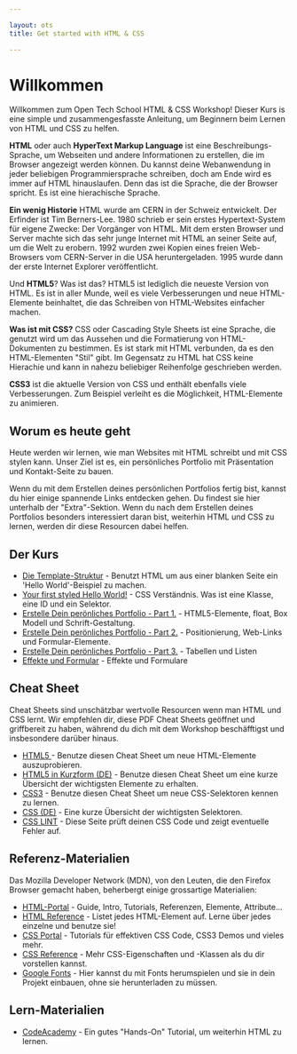 ```yaml
---

layout: ots
title: Get started with HTML & CSS

---
```


# Willkommen

Willkommen zum Open Tech School HTML & CSS Workshop! Dieser Kurs is eine simple
und zusammengesfasste Anleitung, um Beginnern beim Lernen von HTML und CSS 
zu helfen.

**HTML** oder auch **HyperText Markup Language** ist eine Beschreibungs-Sprache,
um Webseiten und andere Informationen zu erstellen, die im Browser angezeigt 
werden können. Du kannst deine Webanwendung in jeder beliebigen Programmiersprache
schreiben, doch am Ende wird es immer auf HTML hinauslaufen. Denn das ist die 
Sprache, die der Browser spricht. Es ist eine hierachische Sprache.

**Ein wenig Historie**
HTML wurde am CERN in der Schweiz entwickelt. Der Erfinder ist Tim Berners-Lee.
1980 schrieb er sein erstes Hypertext-System für eigene Zwecke: Der Vorgänger von
HTML. Mit dem ersten Browser und Server machte sich das sehr junge Internet mit
HTML an seiner Seite auf, um die Welt zu erobern. 1992 wurden zwei Kopien eines
freien Web-Browsers vom CERN-Server in die USA heruntergeladen. 1995 wurde dann
der erste Internet Explorer veröffentlicht.

Und **HTML5**? Was ist das?
HTML5 ist lediglich die neueste Version von HTML. Es ist in aller Munde, weil
es viele Verbesserungen und neue HTML-Elemente beinhaltet, die das Schreiben von
HTML-Websites einfacher machen.

**Was ist mit CSS?**
CSS oder Cascading Style Sheets ist eine Sprache, die genutzt wird um das 
Aussehen und die Formatierung von HTML-Dokumenten zu bestimmen.
Es ist stark mit HTML verbunden, da es den HTML-Elementen "Stil" gibt.
Im Gegensatz zu HTML hat CSS keine Hierachie und kann in nahezu beliebiger 
Reihenfolge geschrieben werden.

**CSS3** ist die aktuelle Version von CSS und enthält ebenfalls viele 
Verbesserungen. Zum Beispiel verleiht es die Möglichkeit, HTML-Elemente 
zu animieren.

## Worum es heute geht

Heute werden wir lernen, wie man Websites mit HTML schreibt und mit 
CSS stylen kann. Unser Ziel ist es, ein persönliches Portfolio mit
Präsentation und Kontakt-Seite zu bauen.

Wenn du mit dem Erstellen deines persönlichen Portfolios fertig bist,
kannst du hier einige spannende Links entdecken gehen. Du findest sie
hier unterhalb der "Extra"-Sektion. Wenn du nach dem Erstellen deines Portfolios
besonders interessiert daran bist, weiterhin HTML und CSS zu lernen, werden
dir diese Resourcen dabei helfen.

## Der Kurs

* [Die Template-Struktur](core/structure.html) - 
  Benutzt HTML um aus einer blanken Seite ein 'Hello World'-Beispiel zu machen.
* [Your first styled Hello World!](core/style.html) - 
  CSS Verständnis. Was ist eine Klasse, eine ID und ein Selektor.
* [Erstelle Dein perönliches Portfolio - Part 1.](core/portfolio.html) - 
  HTML5-Elemente, float, Box Modell und Schrift-Gestaltung.
* [Erstelle Dein perönliches Portfolio - Part 2.](core/portfolio-2.html) - 
  Positionierung, Web-Links und Formular-Elemente.
* [Erstelle Dein perönliches Portfolio - Part 3.](core/portfolio-3.html) - 
  Tabellen und Listen 
* [Effekte und Formular](core/effects.html) - 
  Effekte und Formulare

## Cheat Sheet

Cheat Sheets sind unschätzbar wertvolle Resourcen wenn man HTML und CSS lernt.
Wir empfehlen dir, diese PDF Cheat Sheets geöffnet und griffbereit zu haben,
während du dich mit dem Workshop beschäfftigst und insbesondere darüber hinaus.

* <a href="http://www.smashingmagazine.com/2009/07/06/html-5-cheat-sheet-pdf/" target= "_blank" > 
  HTML5 </a> - Benutze diesen Cheat Sheet um neue HTML-Elemente auszuprobieren.
* <a href="http://tinyurl.com/plb4eju" target= "_blank" > 
  HTML5 in Kurzform (DE)</a> - Benutze diesen Cheat Sheet um eine kurze Übersicht der wichtigsten Elemente zu erhalten.
* <a href="http://coding.smashingmagazine.com/2009/07/13/css-3-cheat-sheet-pdf/" target= "_blank" >
  CSS3</a> - Benutze diesen Cheat Sheet um neue CSS-Selektoren kennen zu lernen.
* <a href="http://www.cheatography.com/karionis/cheat-sheets/css2-1-deutsch/" target= "_blank" >
  CSS (DE)</a> - Eine kurze Übersicht der wichtigsten Selektoren.
* <a href="http://csslint.net/" target= "_blank" > 
  CSS LINT</a> - Diese Seite prüft deinen CSS Code und zeigt eventuelle Fehler auf.



## Referenz-Materialien

Das Mozilla Developer Network (MDN), von den Leuten, die den Firefox Browser 
gemacht haben, beherbergt einige grossartige Materialien:

* <a href="https://developer.mozilla.org/en-US/docs/Web/HTML" target= "_blank" >
  HTML-Portal</a> - 
  Guide, Intro, Tutorials, Referenzen, Elemente, Attribute...
* <a href="https://developer.mozilla.org/en-US/docs/Web/HTML/Element" target="_blank">HTML Reference</a> - 
  Listet jedes HTML-Element auf. Lerne über jedes einzelne und benutze sie!
* <a href="https://developer.mozilla.org/en-US/docs/Web/CSS" target="_blank">CSS Portal</a> - 
  Tutorials für effektiven CSS Code, CSS3 Demos und vieles mehr.
* <a href="https://developer.mozilla.org/en-US/docs/Web/CSS/Reference" target="_blank">CSS Reference</a> - 
  Mehr CSS-Eigenschaften und -Klassen als du dir vorstellen kannst.
* <a href="http://www.google.com/fonts" target= "_blank" >Google Fonts</a> - 
  Hier kannst du mit Fonts herumspielen und sie in dein Projekt einbauen, ohne sie herunterladen zu müssen.

## Lern-Materialien

* <a href="http://www.codecademy.com/tracks/web" target="_blank">CodeAcademy</a> - 
   Ein gutes "Hands-On" Tutorial, um weiterhin HTML zu lernen.
